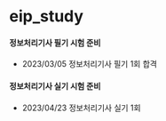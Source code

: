 # eip_study

#### 정보처리기사 필기 시험 준비
- 2023/03/05 정보처리기사 필기 1회 합격  

#### 정보처리기사 실기 시험 준비  
- 2023/04/23 정보처리기사 실기 1회 

